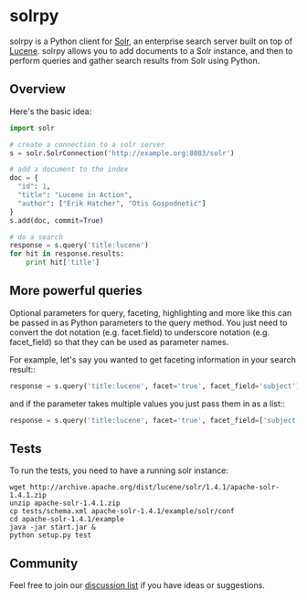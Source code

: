 # solrpy

solrpy is a Python client for [Solr], an enterprise search server
built on top of [Lucene].  solrpy allows you to add documents to a
Solr instance, and then to perform queries and gather search results
from Solr using Python.

## Overview

Here's the basic idea:

```python
import solr

# create a connection to a solr server
s = solr.SolrConnection('http://example.org:8083/solr')

# add a document to the index
doc = {
  "id": 1,
  "title": "Lucene in Action",
  "author": ["Erik Hatcher", "Otis Gospodnetić"]
}
s.add(doc, commit=True)

# do a search
response = s.query('title:lucene')
for hit in response.results:
    print hit['title']
```


## More powerful queries

Optional parameters for query, faceting, highlighting and more like this
can be passed in as Python parameters to the query method.  You just need
to convert the dot notation (e.g. facet.field) to underscore notation
(e.g. facet_field) so that they can be used as parameter names.

For example, let's say you wanted to get faceting information in your
search result::

```python
response = s.query('title:lucene', facet='true', facet_field='subject')
```

and if the parameter takes multiple values you just pass them in as a list::

```python
response = s.query('title:lucene', facet='true', facet_field=['subject', 'publisher'])
```

## Tests

To run the tests, you need to have a running solr instance:

```
wget http://archive.apache.org/dist/lucene/solr/1.4.1/apache-solr-1.4.1.zip
unzip apache-solr-1.4.1.zip
cp tests/schema.xml apache-solr-1.4.1/example/solr/conf
cd apache-solr-1.4.1/example
java -jar start.jar &
python setup.py test
```

## Community

Feel free to join our [discussion list] if you have ideas or suggestions.

[Solr]:  http://lucene.apache.org/solr/
[Lucene]:  http://lucene.apache.org/java/docs/
[discussion list]:  http://groups.google.com/group/solrpy
